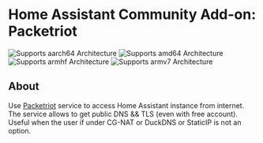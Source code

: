 # Home Assistant Community Add-on: Packetriot

![Supports aarch64 Architecture][aarch64-shield] ![Supports amd64 Architecture][amd64-shield] ![Supports armhf Architecture][armhf-shield] ![Supports armv7 Architecture][armv7-shield]

## About

Use [Packetriot][packetriot] service to access Home Assistant instance from internet.
The service allows to get public DNS && TLS (even with free account).
Useful when the user if under CG-NAT or DuckDNS or StaticIP is not an option.

[aarch64-shield]: https://img.shields.io/badge/aarch64-yes-green.svg
[amd64-shield]: https://img.shields.io/badge/amd64-yes-green.svg
[armhf-shield]: https://img.shields.io/badge/armhf-yes-green.svg
[armv7-shield]: https://img.shields.io/badge/armv7-yes-green.svg
[packetriot]: https://packetriot.com
